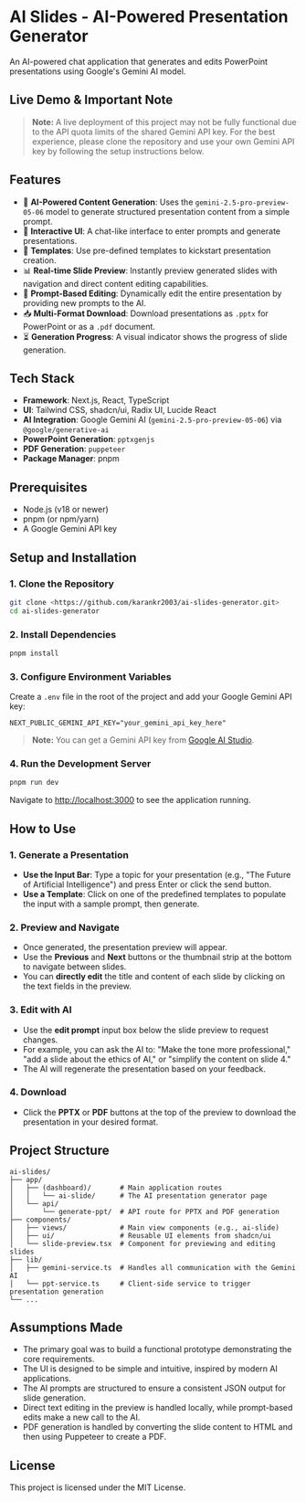 # AI Slides - AI-Powered Presentation Generator

An AI-powered chat application that generates and edits PowerPoint presentations using Google's Gemini AI model.

## Live Demo & Important Note

> **Note:** A live deployment of this project may not be fully functional due to the API quota limits of the shared Gemini API key. For the best experience, please clone the repository and use your own Gemini API key by following the setup instructions below.

## Features

- 🤖 **AI-Powered Content Generation**: Uses the `gemini-2.5-pro-preview-05-06` model to generate structured presentation content from a simple prompt.
- 💬 **Interactive UI**: A chat-like interface to enter prompts and generate presentations.
- 🎨 **Templates**: Use pre-defined templates to kickstart presentation creation.
- 📊 **Real-time Slide Preview**: Instantly preview generated slides with navigation and direct content editing capabilities.
- 🔄 **Prompt-Based Editing**: Dynamically edit the entire presentation by providing new prompts to the AI.
- 📥 **Multi-Format Download**: Download presentations as `.pptx` for PowerPoint or as a `.pdf` document.
- ⏳ **Generation Progress**: A visual indicator shows the progress of slide generation.

## Tech Stack

- **Framework**: Next.js, React, TypeScript
- **UI**: Tailwind CSS, shadcn/ui, Radix UI, Lucide React
- **AI Integration**: Google Gemini AI (`gemini-2.5-pro-preview-05-06`) via `@google/generative-ai`
- **PowerPoint Generation**: `pptxgenjs`
- **PDF Generation**: `puppeteer`
- **Package Manager**: pnpm

## Prerequisites

- Node.js (v18 or newer)
- pnpm (or npm/yarn)
- A Google Gemini API key

## Setup and Installation

### 1. Clone the Repository

```bash
git clone <https://github.com/karankr2003/ai-slides-generator.git>
cd ai-slides-generator
```

### 2. Install Dependencies

```bash
pnpm install
```

### 3. Configure Environment Variables

Create a `.env` file in the root of the project and add your Google Gemini API key:

```env
NEXT_PUBLIC_GEMINI_API_KEY="your_gemini_api_key_here"
```

> **Note:** You can get a Gemini API key from [Google AI Studio](https://makersuite.google.com/app/apikey).

### 4. Run the Development Server

```bash
pnpm run dev
```

Navigate to [http://localhost:3000](http://localhost:3000) to see the application running.

## How to Use

### 1. Generate a Presentation

- **Use the Input Bar**: Type a topic for your presentation (e.g., "The Future of Artificial Intelligence") and press Enter or click the send button.
- **Use a Template**: Click on one of the predefined templates to populate the input with a sample prompt, then generate.

### 2. Preview and Navigate

- Once generated, the presentation preview will appear.
- Use the **Previous** and **Next** buttons or the thumbnail strip at the bottom to navigate between slides.
- You can **directly edit** the title and content of each slide by clicking on the text fields in the preview.

### 3. Edit with AI

- Use the **edit prompt** input box below the slide preview to request changes.
- For example, you can ask the AI to: "Make the tone more professional," "add a slide about the ethics of AI," or "simplify the content on slide 4."
- The AI will regenerate the presentation based on your feedback.

### 4. Download

- Click the **PPTX** or **PDF** buttons at the top of the preview to download the presentation in your desired format.

## Project Structure

```
ai-slides/
├── app/
│   ├── (dashboard)/       # Main application routes
│   │   └── ai-slide/      # The AI presentation generator page
│   └── api/
│       └── generate-ppt/  # API route for PPTX and PDF generation
├── components/
│   ├── views/             # Main view components (e.g., ai-slide)
│   ├── ui/                # Reusable UI elements from shadcn/ui
│   └── slide-preview.tsx  # Component for previewing and editing slides
├── lib/
│   ├── gemini-service.ts  # Handles all communication with the Gemini AI
│   └── ppt-service.ts     # Client-side service to trigger presentation generation
└── ...
```

## Assumptions Made

- The primary goal was to build a functional prototype demonstrating the core requirements.
- The UI is designed to be simple and intuitive, inspired by modern AI applications.
- The AI prompts are structured to ensure a consistent JSON output for slide generation.
- Direct text editing in the preview is handled locally, while prompt-based edits make a new call to the AI.
- PDF generation is handled by converting the slide content to HTML and then using Puppeteer to create a PDF.

## License

This project is licensed under the MIT License.

